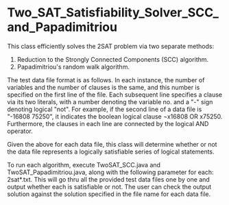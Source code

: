 # Two_SAT_Satisfiability_Solver_SCC_and_Papadimitriou

This class efficiently solves the 2SAT problem via two separate methods:

1) Reduction to the Strongly Connected Components (SCC) algorithm.
2) Papadimitriou's random walk algorithm.
 
The test data file format is as follows. In each instance, the number of variables and the number of clauses is the same, and this number is specified on the first line of the file. Each subsequent line specifies a clause via its two literals, with a number denoting the variable no. and a "-" sign denoting logical "not". For example, if the second line of a data file is "-16808 75250", it indicates the boolean logical clause ¬x16808 OR x75250. Furthermore, the clauses in each line are connected by the logical AND operator.

Given the above for each data file, this class will determine whether or not the data file represents a logically satisfiable series of logical statements.

To run each algorithm, execute TwoSAT_SCC.java and TwoSAT_Papadimitriou.java, along with the following parameter for each: 2sat*.txt. This will go thru all the provided test data files one by one and output whether each is satisfiable or not. The user can check the output solution against the solution specified in the file name for each data file.
